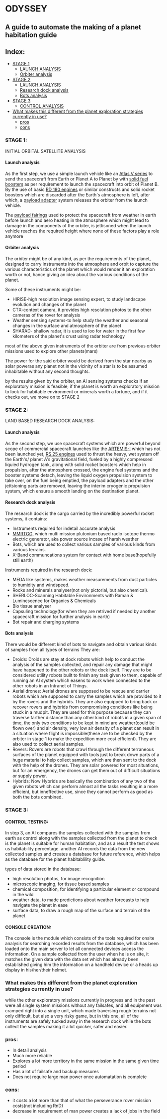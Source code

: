 # ODYSSEY
## A guide to automate the making of a planet habitation guide

## Index:
* [STAGE 1](https://github.com/NaveenManoharan22/ODYSSEY/edit/main/README.md#stage-1)
  * [LAUNCH ANALYSIS](https://github.com/NaveenManoharan22/ODYSSEY/edit/main/README.md#launch-analysis)
  * [Orbiter analysis](https://github.com/NaveenManoharan22/ODYSSEY/edit/main/README.md#orbiter-analysis)
* [STAGE 2](https://github.com/NaveenManoharan22/ODYSSEY/edit/main/README.md#stage-2)
  * [LAUNCH ANALYSIS](https://github.com/NaveenManoharan22/ODYSSEY/edit/main/README.md#launch-analysis-1) 
  * [Research dock analysis](https://github.com/NaveenManoharan22/ODYSSEY/edit/main/README.md#research-dock-analysis)
  * [Bots analysis](https://github.com/NaveenManoharan22/ODYSSEY/edit/main/README.md#bots-analysis)
* [STAGE 3](https://github.com/NaveenManoharan22/ODYSSEY/edit/main/README.md#stage-3)
  * [CONTROL ANALYSIS](https://github.com/NaveenManoharan22/ODYSSEY/edit/main/README.md#control-testing)
* [What makes this different from the planet exploration strategies currently in use?](https://github.com/NaveenManoharan22/ODYSSEY/edit/main/README.md#what-makes-this-different-from-the-planet-exploration-strategies-currently-in-use)
  * [pros](https://github.com/NaveenManoharan22/ODYSSEY/edit/main/README.md#pros) 
  * [cons](https://github.com/NaveenManoharan22/ODYSSEY/edit/main/README.md#cons)

### STAGE 1:
INITIAL ORBITAL SATELLITE ANALYSIS
#### Launch analysis
As the first step, we use a simple launch vehicle like an [Atlas V series](https://user-images.githubusercontent.com/114763167/193393064-eae55759-5540-45be-b88f-8d4490ad902c.png) to send the spacecraft from Earth or Planet A to Planet by with [solid fuel boosters](https://user-images.githubusercontent.com/114763167/193393139-38cd3715-debd-436b-941a-d1f6f7bca0fa.png) as per requirement to launch the spacecraft into orbit of Planet B. By the use of basic [RD 180 engines](https://user-images.githubusercontent.com/114763167/193393215-718901c3-8e0c-4400-9899-be249948d42c.png) or similar constructs and solid rocket boosters which are discarded after the Earth's atmosphere is left, after which, a [payload adapter](https://user-images.githubusercontent.com/114763167/193393252-26b8674e-b374-401d-9e4b-90da932b0eef.png) system releases the orbiter from the launch vehicle.

The [payload fairings](https://user-images.githubusercontent.com/114763167/193393274-cf549188-0196-47f1-b1bc-3f62c6a19a96.png) used to protect the spacecraft from weather in earth before launch and aero heating in the atmosphere which might lead to damage in the components of the orbiter, is jettisoned when the launch vehicle reaches the required height where none of these factors play a role anymore

#### Orbiter analysis

The orbiter might be of any kind, as per the requirements of the planet, designed to carry instruments into the atmosphere and orbit to capture the various characteristics of the planet which would render it an exploration worth or not, hance giving an idea about the various conditions of the planet.

Some of these instruments might be:
* HIRISE-high resolution image sensing expert, to study landscape evolution and changes of the planet
* CTX-context camera, it provides high resolution photos to the other cameras of the rover for analysis
* Weather sensing systems-to help study the weather and seasonal changes in the surface and atmosphere of the planet
* SHARAD- shallow radar, it is used to loo for water in the first few kilometers of the planet's crust using radar technology

most of the above given instruments of the orbiter are from previous orbiter missions used to explore other planets(mars)

The power for the said orbiter would be derived from the star nearby as solar poweras any planet not in the vicinity of a star is to be assumed inhabitable without any second thoughts.

by the results given by the orbiter, an AI sensing systems checks if an exploratory mission is feasible, if the planet is worth an exploratory mission to look for habitable environment or minerals worth a fortune, and if it checks out, we move on to STAGE 2


### STAGE 2:
LAND BASED RESEARCH DOCK ANALYSIS:
#### Launch analysis
As the second step, we use spacecraft systems which are powerful beyond scope of commercial spacecraft launches like the [ARTEMIS-I](https://user-images.githubusercontent.com/114763167/193393399-8884658c-cd54-4c5d-b43b-bda4df2b5972.png)
which has not been launched yet, [RS 25 engines](https://user-images.githubusercontent.com/114763167/193393342-f438823e-9483-408b-85d1-32a0f3861b9a.png) used to thrust the heavy, wet system off the Earth's/ planet A's gravitational field, fueled by a highly compressed liquied hydrogen tank, along with solid rocket boosters which help in propulsion, after the atmosphere crossed, the engine fuel systems and the booster systems detach, leaving the liquid oxygen propulsion system to take over, on the fuel being emptied, the payload adapters and the other jettsioning parts are removed, leaving the interim cryogenic propulsion system, which ensure a smooth landing on the destination planet.

#### Research dock analysis

The research dock is the cargo carried by the incredibly powerful rocket systems, it contains:
* Instruments required for indetail accurate analysis
* [MMRTGG](https://user-images.githubusercontent.com/114763167/193394157-0bb01a53-20cd-44e4-94ae-a420603e6c7e.png), which multi mission plutonium based radio isotope thermo electric generator, aka power source incase of harsh weather
* Bots, which are used to collect various samples of various kinds from various terrains.
* X-Band communcations system for contact with home base(hopefully still earth)

Instruments required in the research dock:
* MEDA like systems, makes weather measurements from dust particles to humidity and windspeed.
* Rocks and minerals analyser(not only pictorial, but also chemical).
* SHERLOC-Scanning Habitable Environments with Raman & Luminescence for Organics & Chemicals
* Bio tissue analyser
* Capsuling technology(for when they are retrived if needed by another spacecraft mission for further analysis in earth)
* Bot repair and charging systems

#### Bots analysis
There would be different kind of bots to navigate and obtain various kinds of samples from all types of terrains
They are:
* Droids: Droids are stay at dock robots which help to conduct the analysis of the samples collected, and repair any damage that might have happened to the other robots or the dock itself. They are to be considered utility robots built to finish any task given to them, capable of running an AI system which easens to work when connected to the other robots in an Intranet of Things.
* Aerial drones: Aerial drones are supposed to be rescue and carrier robots which are supposed to carry the samples which are provided to it by the rovers and the hybrids. They are also equipped to bring back or recover rovers and hybrids from compromising conditions like being stuck in a mudpit. They are used for this purpose because they can traverse farther distance than any other kind of robots in a given span of time, the only two conditions to be kept in mind are weather(could be flown over) and air density, very low air density of a planet can result in a situation where flight is impossible(these are to be checked by the orbiter in stage 1 to make the expedition more cost efficient). They are also used to collect aerial samples.
* Rovers: Rovers are robots that crawl through the different terraneous surfaces of the planet equipped with tools just to break down parts of a huge material to help collect samples, which are then sent to the dock with the help of the drones. They are solar powered for most situations, but for an emergency, the drones can get them out of difficult situations or supply power.
* Hybrids: Now Hybrids are basically the combination of any two of the given robots which can perform almost all the tasks resulting in a more efficient, but inneffective use, since they cannot perform as good as both the bots combined.

### STAGE 3:
#### CONTROL TESTING:

In step 3, an AI compares the samples collected with the samples from earth as control along with the samples collected from the planet to check is the planet is suitable for human habitation, and as a result the test shows us habitability percentage. another AI records the data from the new collected samples and creates a database for future reference, which helps as the database for the planet habitablility guide.

types of data stored in the database:
* high resolution photos, for image recognition
* microscopic imaging, for tissue based samples
* chemical composition, for identifying a particular element or compound in the wild
* weather data, to made predictions about weather forecasts to help navigate the planet in ease
* surface data, to draw a rough map of the surface and terrain of the planet

#### CONSOLE CREATION:

The console is the module which consists of the tools required for onsite analysis for searching recorded results from the database, which has been loaded onto the main server to let all connected devices access the information. On a sample collected from the user when he is on site, it matches the given data with the data set which has already been established giving him the information on a handheld device or a heads up display in his/her/their helmet. 

### What makes this different from the planet exploration strategies currently in use?

while the other exploratory missions currently in progress and in the past were all single system missions without any failsafes, and all equipment was cramped right into a single unit, which made traversing rough terrains not only difficult, but also a very risky game, but in this one, all of the instruments are safely tucked away in the research dock while the bots collect the samples making it a lot quicker, safer and easier.

### pros:
* In detail analysis
* Much more reliable
* Explores a lot more territory in the same mission in the same given time period
* Has a lot of failsafe and backup measures
* Does not require large man power once automatation is complete

### cons:
* it costs a lot more than that of what the perseverance rover mission costs(not including RnD)
* decrease in requirement of man power creates a lack of jobs in the field
